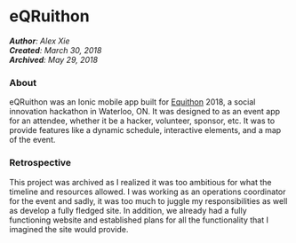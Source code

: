 # eQRuithon
*__Author__: Alex Xie*  
*__Created__: March 30, 2018*  
*__Archived__: May 29, 2018*  

### About
eQRuithon was an Ionic mobile app built for [Equithon](http://equithon.org/) 2018, a social innovation hackathon in Waterloo, ON. It was designed to as an event app for an attendee, whether it be a hacker, volunteer, sponsor, etc. It was to provide features like a dynamic schedule, interactive elements, and a map of the event.

### Retrospective
This project was archived as I realized it was too ambitious for what the timeline and resources allowed. I was working as an operations coordinator for the event and sadly, it was too much to juggle my responsibilities as well as develop a fully fledged site. In addition, we already had a fully functioning website and established plans for all the functionality that I imagined the site would provide.
